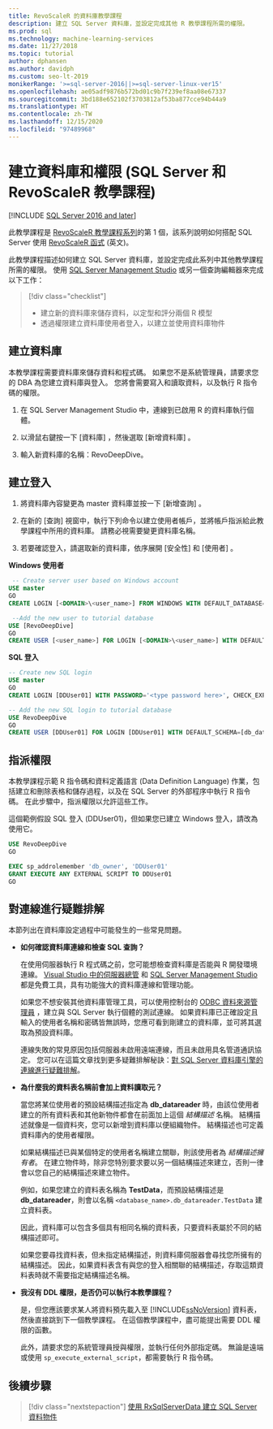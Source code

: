 ```yaml
---
title: RevoScaleR 的資料庫教學課程
description: 建立 SQL Server 資料庫，並設定完成其他 R 教學課程所需的權限。
ms.prod: sql
ms.technology: machine-learning-services
ms.date: 11/27/2018
ms.topic: tutorial
author: dphansen
ms.author: davidph
ms.custom: seo-lt-2019
monikerRange: '>=sql-server-2016||>=sql-server-linux-ver15'
ms.openlocfilehash: ae05adf9876b572bd01c9b7f239ef8aa08e67337
ms.sourcegitcommit: 3bd188e652102f3703812af53ba877cce94b44a9
ms.translationtype: HT
ms.contentlocale: zh-TW
ms.lasthandoff: 12/15/2020
ms.locfileid: "97489968"
---
```

# <a name="create-a-database-and-permissions-sql-server-and-revoscaler-tutorial"></a>建立資料庫和權限 (SQL Server 和 RevoScaleR 教學課程)
[!INCLUDE [SQL Server 2016 and later](../../includes/applies-to-version/sqlserver2016.md)]

此教學課程是 [RevoScaleR 教學課程系列](deepdive-data-science-deep-dive-using-the-revoscaler-packages.md)的第 1 個，該系列說明如何搭配 SQL Server 使用 [RevoScaleR 函式](/machine-learning-server/r-reference/revoscaler/revoscaler) \(英文\)。

此教學課程描述如何建立 SQL Server 資料庫，並設定完成此系列中其他教學課程所需的權限。 使用 [SQL Server Management Studio](../../ssms/download-sql-server-management-studio-ssms.md) 或另一個查詢編輯器來完成以下工作：

> [!div class="checklist"]
> * 建立新的資料庫來儲存資料，以定型和評分兩個 R 模型
> * 透過權限建立資料庫使用者登入，以建立並使用資料庫物件
  
## <a name="create-the-database"></a>建立資料庫

本教學課程需要資料庫來儲存資料和程式碼。 如果您不是系統管理員，請要求您的 DBA 為您建立資料庫與登入。 您將會需要寫入和讀取資料，以及執行 R 指令碼的權限。

1. 在 SQL Server Management Studio 中，連線到已啟用 R 的資料庫執行個體。

2. 以滑鼠右鍵按一下 [資料庫]  ，然後選取 [新增資料庫]  。
  
2. 輸入新資料庫的名稱：RevoDeepDive。
  
## <a name="create-a-login"></a>建立登入
  
1. 將資料庫內容變更為 master 資料庫並按一下 [新增查詢]  。
  
2. 在新的 [查詢]  視窗中，執行下列命令以建立使用者帳戶，並將帳戶指派給此教學課程中所用的資料庫。 請務必視需要變更資料庫名稱。

3. 若要確認登入，請選取新的資料庫，依序展開 [安全性]  和 [使用者]  。
  
**Windows 使用者**
  
```sql
 -- Create server user based on Windows account
USE master
GO
CREATE LOGIN [<DOMAIN>\<user_name>] FROM WINDOWS WITH DEFAULT_DATABASE=[RevoDeepDive]

 --Add the new user to tutorial database
USE [RevoDeepDive]
GO
CREATE USER [<user_name>] FOR LOGIN [<DOMAIN>\<user_name>] WITH DEFAULT_SCHEMA=[db_datareader]
```

**SQL 登入**

```sql
-- Create new SQL login
USE master
GO
CREATE LOGIN [DDUser01] WITH PASSWORD='<type password here>', CHECK_EXPIRATION=OFF, CHECK_POLICY=OFF;

-- Add the new SQL login to tutorial database
USE RevoDeepDive
GO
CREATE USER [DDUser01] FOR LOGIN [DDUser01] WITH DEFAULT_SCHEMA=[db_datareader]
```

## <a name="assign-permissions"></a>指派權限

本教學課程示範 R 指令碼和資料定義語言 (Data Definition Language) 作業，包括建立和刪除表格和儲存過程，以及在 SQL Server 的外部程序中執行 R 指令碼。 在此步驟中，指派權限以允許這些工作。

這個範例假設 SQL 登入 (DDUser01)，但如果您已建立 Windows 登入，請改為使用它。

```sql
USE RevoDeepDive
GO

EXEC sp_addrolemember 'db_owner', 'DDUser01'
GRANT EXECUTE ANY EXTERNAL SCRIPT TO DDUser01
GO
```

## <a name="troubleshoot-connections"></a>對連線進行疑難排解

本節列出在資料庫設定過程中可能發生的一些常見問題。

- **如何確認資料庫連線和檢查 SQL 查詢？**
  
    在使用伺服器執行 R 程式碼之前，您可能想檢查資料庫是否能與 R 開發環境連線。 [Visual Studio 中的伺服器總管](/previous-versions/x603htbk(v=vs.140)) 和 [SQL Server Management Studio](../../ssms/download-sql-server-management-studio-ssms.md) 都是免費工具，具有功能強大的資料庫連線和管理功能。
  
    如果您不想安裝其他資料庫管理工具，可以使用控制台的 [ODBC 資料來源管理員](../../odbc/admin/odbc-data-source-administrator.md) ，建立與 SQL Server 執行個體的測試連線。 如果資料庫已正確設定且輸入的使用者名稱和密碼皆無誤時，您應可看到剛建立的資料庫，並可將其選取為預設資料庫。
  
    連線失敗的常見原因包括伺服器未啟用遠端連線，而且未啟用具名管道通訊協定。 您可以在這篇文章找到更多疑難排解秘訣：[對 SQL Server 資料庫引擎的連線進行疑難排解](../../database-engine/configure-windows/troubleshoot-connecting-to-the-sql-server-database-engine.md)。
  
- **為什麼我的資料表名稱前會加上資料讀取元？**
  
    當您將某位使用者的預設結構描述指定為 **db_datareader** 時，由該位使用者建立的所有資料表和其他新物件都會在前面加上這個 *結構描述* 名稱。 結構描述就像是一個資料夾，您可以新增到資料庫以便組織物件。 結構描述也可定義資料庫內的使用者權限。
  
    如果結構描述已與某個特定的使用者名稱建立關聯，則該使用者為 _結構描述擁有者_。 在建立物件時，除非您特別要求要以另一個結構描述來建立，否則一律會以您自己的結構描述來建立物件。
  
    例如，如果您建立的資料表名稱為 **TestData**，而預設結構描述是 **db_datareader**，則會以名稱 `<database_name>.db_datareader.TestData` 建立資料表。
  
    因此，資料庫可以包含多個具有相同名稱的資料表，只要資料表屬於不同的結構描述即可。
   
    如果您要尋找資料表，但未指定結構描述，則資料庫伺服器會尋找您所擁有的結構描述。 因此，如果資料表含有與您的登入相關聯的結構描述，存取這類資料表時就不需要指定結構描述名稱。
  
- **我沒有 DDL 權限，是否仍可以執行本教學課程？**
  
    是，但您應該要求某人將資料預先載入至 [!INCLUDE[ssNoVersion](../../includes/ssnoversion-md.md)] 資料表，然後直接跳到下一個教學課程。 在這個教學課程中，盡可能提出需要 DDL 權限的函數。

    此外，請要求您的系統管理員授與權限，並執行任何外部指定碼。 無論是遠端或使用 `sp_execute_external_script`，都需要執行 R 指令碼。

## <a name="next-steps"></a>後續步驟

> [!div class="nextstepaction"]
> [使用 RxSqlServerData 建立 SQL Server 資料物件](../../machine-learning/tutorials/deepdive-create-sql-server-data-objects-using-rxsqlserverdata.md)
